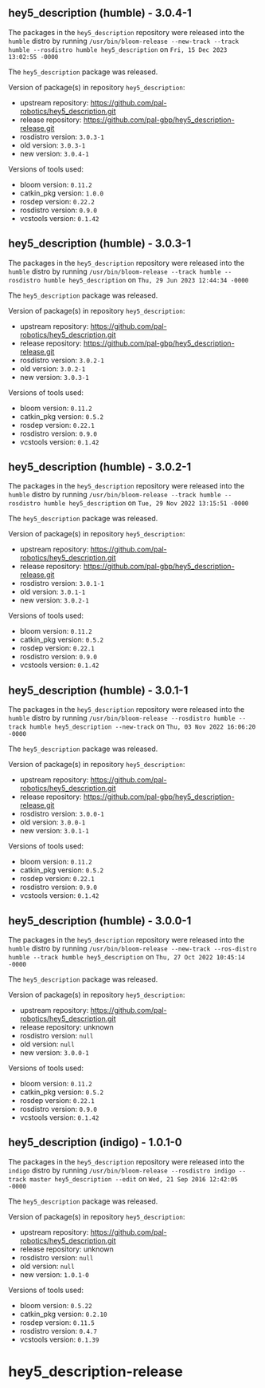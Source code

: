## hey5_description (humble) - 3.0.4-1

The packages in the `hey5_description` repository were released into the `humble` distro by running `/usr/bin/bloom-release --new-track --track humble --rosdistro humble hey5_description` on `Fri, 15 Dec 2023 13:02:55 -0000`

The `hey5_description` package was released.

Version of package(s) in repository `hey5_description`:

- upstream repository: https://github.com/pal-robotics/hey5_description.git
- release repository: https://github.com/pal-gbp/hey5_description-release.git
- rosdistro version: `3.0.3-1`
- old version: `3.0.3-1`
- new version: `3.0.4-1`

Versions of tools used:

- bloom version: `0.11.2`
- catkin_pkg version: `1.0.0`
- rosdep version: `0.22.2`
- rosdistro version: `0.9.0`
- vcstools version: `0.1.42`


## hey5_description (humble) - 3.0.3-1

The packages in the `hey5_description` repository were released into the `humble` distro by running `/usr/bin/bloom-release --track humble --rosdistro humble hey5_description` on `Thu, 29 Jun 2023 12:44:34 -0000`

The `hey5_description` package was released.

Version of package(s) in repository `hey5_description`:

- upstream repository: https://github.com/pal-robotics/hey5_description.git
- release repository: https://github.com/pal-gbp/hey5_description-release.git
- rosdistro version: `3.0.2-1`
- old version: `3.0.2-1`
- new version: `3.0.3-1`

Versions of tools used:

- bloom version: `0.11.2`
- catkin_pkg version: `0.5.2`
- rosdep version: `0.22.1`
- rosdistro version: `0.9.0`
- vcstools version: `0.1.42`


## hey5_description (humble) - 3.0.2-1

The packages in the `hey5_description` repository were released into the `humble` distro by running `/usr/bin/bloom-release --track humble --rosdistro humble hey5_description` on `Tue, 29 Nov 2022 13:15:51 -0000`

The `hey5_description` package was released.

Version of package(s) in repository `hey5_description`:

- upstream repository: https://github.com/pal-robotics/hey5_description.git
- release repository: https://github.com/pal-gbp/hey5_description-release.git
- rosdistro version: `3.0.1-1`
- old version: `3.0.1-1`
- new version: `3.0.2-1`

Versions of tools used:

- bloom version: `0.11.2`
- catkin_pkg version: `0.5.2`
- rosdep version: `0.22.1`
- rosdistro version: `0.9.0`
- vcstools version: `0.1.42`


## hey5_description (humble) - 3.0.1-1

The packages in the `hey5_description` repository were released into the `humble` distro by running `/usr/bin/bloom-release --rosdistro humble --track humble hey5_description --new-track` on `Thu, 03 Nov 2022 16:06:20 -0000`

The `hey5_description` package was released.

Version of package(s) in repository `hey5_description`:

- upstream repository: https://github.com/pal-robotics/hey5_description.git
- release repository: https://github.com/pal-gbp/hey5_description-release.git
- rosdistro version: `3.0.0-1`
- old version: `3.0.0-1`
- new version: `3.0.1-1`

Versions of tools used:

- bloom version: `0.11.2`
- catkin_pkg version: `0.5.2`
- rosdep version: `0.22.1`
- rosdistro version: `0.9.0`
- vcstools version: `0.1.42`


## hey5_description (humble) - 3.0.0-1

The packages in the `hey5_description` repository were released into the `humble` distro by running `/usr/bin/bloom-release --new-track --ros-distro humble --track humble hey5_description` on `Thu, 27 Oct 2022 10:45:14 -0000`

The `hey5_description` package was released.

Version of package(s) in repository `hey5_description`:

- upstream repository: https://github.com/pal-robotics/hey5_description.git
- release repository: unknown
- rosdistro version: `null`
- old version: `null`
- new version: `3.0.0-1`

Versions of tools used:

- bloom version: `0.11.2`
- catkin_pkg version: `0.5.2`
- rosdep version: `0.22.1`
- rosdistro version: `0.9.0`
- vcstools version: `0.1.42`


## hey5_description (indigo) - 1.0.1-0

The packages in the `hey5_description` repository were released into the `indigo` distro by running `/usr/bin/bloom-release --rosdistro indigo --track master hey5_description --edit` on `Wed, 21 Sep 2016 12:42:05 -0000`

The `hey5_description` package was released.

Version of package(s) in repository `hey5_description`:

- upstream repository: https://github.com/pal-robotics/hey5_description.git
- release repository: unknown
- rosdistro version: `null`
- old version: `null`
- new version: `1.0.1-0`

Versions of tools used:

- bloom version: `0.5.22`
- catkin_pkg version: `0.2.10`
- rosdep version: `0.11.5`
- rosdistro version: `0.4.7`
- vcstools version: `0.1.39`


# hey5_description-release